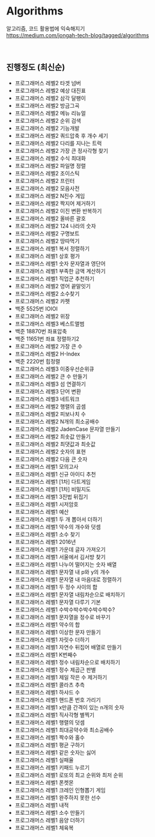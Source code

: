 # Algorithms

알고리즘, 코드 활용법에 익숙해지기  
https://medium.com/jongah-tech-blog/tagged/algorithms

<br/>

## 진행정도 (최신순)  

- 프로그래머스 레벨2 타겟 넘버
- 프로그래머스 레벨2 예상 대진표
- 프로그래머스 레벨2 삼각 달팽이
- 프로그래머스 레벨2 방금그곡
- 프로그래머스 레벨2 메뉴 리뉴얼
- 프로그래머스 레벨2 순위 검색
- 프로그래머스 레벨2 기능개발
- 프로그래머스 레벨2 쿼드압축 후 개수 세기
- 프로그래머스 레벨2 다리를 지나는 트럭
- 프로그래머스 레벨2 가장 큰 정사각형 찾기
- 프로그래머스 레벨2 수식 최대화
- 프로그래머스 레벨2 파일명 정렬
- 프로그래머스 레벨2 조이스틱
- 프로그래머스 레벨2 프린터
- 프로그래머스 레벨2 모음사전
- 프로그래머스 레벨2 N진수 게임
- 프로그래머스 레벨2 짝지어 제거하기
- 프로그래머스 레벨2 이진 변환 반복하기
- 프로그래머스 레벨2 올바른 괄호
- 프로그래머스 레벨2 124 나라의 숫자
- 프로그래머스 레벨2 구명보트 
- 프로그래머스 레벨2 땅따먹기
- 프로그래머스 레벨1 복서 정렬하기
- 프로그래머스 레벨1 상호 평가
- 프로그래머스 레벨1 숫자 문자열과 영단어
- 프로그래머스 레벨1 부족한 금액 계산하기
- 프로그래머스 레벨1 직업군 추천하기
- 프로그래머스 레벨2 영어 끝말잇기
- 프로그래머스 레벨2 소수찾기
- 프로그래머스 레벨2 카펫
- 백준 5525번 IOIOI
- 프로그래머스 레벨2 위장
- 프로그래머스 레벨3 베스트앨범 
- 백준 18870번 좌표압축
- 백준 11651번 좌표 정렬하기2 
- 프로그래머스 레벨2 가장 큰 수
- 프로그래머스 레벨2 H-Index
- 백준 2220번 힙정렬
- 프로그래머스 레벨3 이중우선순위큐 
- 프로그래머스 레벨2 큰 수 만들기
- 프로그래머스 레벨3 섬 연결하기
- 프로그래머스 레벨3 단어 변환
- 프로그래머스 레벨3 네트워크 
- 프로그래머스 레벨2 행렬의 곱셈
- 프로그래머스 레벨2 피보나치 수
- 프로그래머스 레벨2 N개의 최소공배수
- 프로그래머스 레벨2 JadenCase 문자열 만들기
- 프로그래머스 레벨2 최솟값 만들기
- 프로그래머스 레벨2 최댓값과 최솟값
- 프로그래머스 레벨2 숫자의 표현 
- 프로그래머스 레벨2 다음 큰 숫자
- 프로그래머스 레벨1 모의고사
- 프로그래머스 레벨1 신규 아이디 추천
- 프로그래머스 레벨1 [1차] 다트게임
- 프로그래머스 레벨1 [1차] 비밀지도
- 프로그래머스 레벨1 3진법 뒤집기
- 프로그래머스 레벨1 시저암호
- 프로그래머스 레벨1 예산
- 프로그래머스 레벨1 두 개 뽑아서 더하기
- 프로그래머스 레벨1 약수의 개수와 덧셈
- 프로그래머스 레벨1 소수 찾기
- 프로그래머스 레벨1 2016년
- 프로그래머스 레벨1 가운데 글자 가져오기
- 프로그래머스 레벨1 서울에서 김서방 찾기
- 프로그래머스 레벨1 나누어 떨어지는 숫자 배열
- 프로그래머스 레벨1 문자열 내 p와 y의 개수
- 프로그래머스 레벨1 문자열 내 마음대로 정렬하기
- 프로그래머스 레벨1 두 정수 사이의 합
- 프로그래머스 레벨1 문자열 내림차순으로 배치하기
- 프로그래머스 레벨1 문자열 다루기 기본
- 프로그래머스 레벨1 수박수박수박수박수박수?
- 프로그래머스 레벨1 문자열을 정수로 바꾸기
- 프로그래머스 레벨1 약수의 합
- 프로그래머스 레벨1 이상한 문자 만들기
- 프로그래머스 레벨1 자릿수 더하기
- 프로그래머스 레벨1 자연수 뒤집어 배열로 만들기
- 프로그래머스 레벨1 K번째수
- 프로그래머스 레벨1 정수 내림차순으로 배치하기
- 프로그래머스 레벨1 정수 제곱근 판별
- 프로그래머스 레벨1 제일 작은 수 제거하기
- 프로그래머스 레벨1 콜라츠 추측
- 프로그래머스 레벨1 하샤드 수
- 프로그래머스 레벨1 핸드폰 번호 가리기
- 프로그래머스 레벨1 x만큼 간격이 있는 n개의 숫자
- 프로그래머스 레벨1 직사각형 별찍기
- 프로그래머스 레벨1 행렬의 덧셈
- 프로그래머스 레벨1 최대공약수와 최소공배수  
- 프로그래머스 레벨1 짝수와 홀수
- 프로그래머스 레벨1 평균 구하기
- 프로그래머스 레벨1 같은 숫자는 싫어
- 프로그래머스 레벨1 실패율
- 프로그래머스 레벨1 키패드 누르기
- 프로그래머스 레벨1 로또의 최고 순위와 최저 순위
- 프로그래머스 레벨1 폰켓몬
- 프로그래머스 레벨1 크레인 인형뽑기 게임
- 프로그래머스 레벨1 완주하지 못한 선수
- 프로그래머스 레벨1 내적
- 프로그래머스 레벨1 소수 만들기  
- 프로그래머스 레벨1 음양 더하기
- 프로그래머스 레벨1 체육복 
